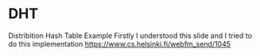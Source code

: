 # DHT
Distribition Hash Table Example
Firstly I understood this slide and I tried to do this implementation
https://www.cs.helsinki.fi/webfm_send/1045
